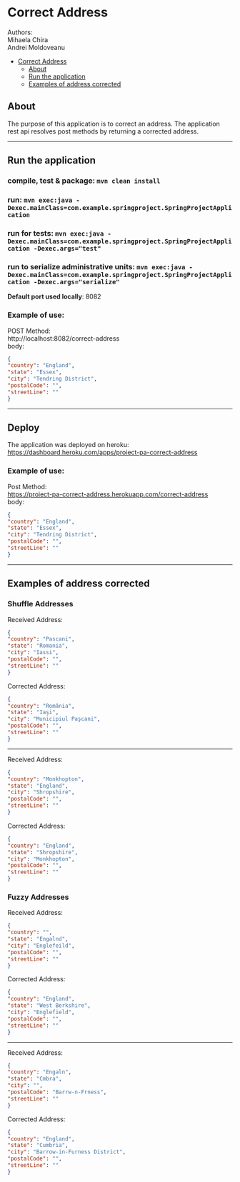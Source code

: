 # Correct Address
Authors:\
Mihaela Chira \
Andrei Moldoveanu


- [Correct Address](#Correct-Address)
    * [About](#About)
    * [Run the application](#Run-the-application)
    * [Examples of address corrected](#Examples-of-address-corrected)
    

## About
The purpose of this application is to correct an address. The application rest api resolves post methods by returning a corrected address.

*** 

## Run the application

### compile, test & package: `mvn clean install`
### run: `mvn exec:java -Dexec.mainClass=com.example.springproject.SpringProjectApplication`
### run for tests: `mvn exec:java -Dexec.mainClass=com.example.springproject.SpringProjectApplication -Dexec.args="test"`
### run to serialize administrative units: `mvn exec:java -Dexec.mainClass=com.example.springproject.SpringProjectApplication -Dexec.args="serialize"` 

**Default port used locally**: 8082

### Example of use:
POST Method: \
http://localhost:8082/correct-address \
body:
```json
{
"country": "England",
"state": "Essex",
"city": "Tendring District",
"postalCode": "",
"streetLine": ""
}
```

***
## Deploy
The application was deployed on heroku: https://dashboard.heroku.com/apps/proiect-pa-correct-address

### Example of use:
Post Method:\
https://proiect-pa-correct-address.herokuapp.com/correct-address \
body:
```json
{
"country": "England",
"state": "Essex",
"city": "Tendring District",
"postalCode": "",
"streetLine": ""
}
```


***
## Examples of address corrected
### Shuffle Addresses
Received Address:
```json
{
"country": "Pascani",
"state": "Romania",
"city": "Iassi",
"postalCode": "",
"streetLine": ""
}
```
Corrected Address:
```json
{
"country": "România",
"state": "Iaşi",
"city": "Municipiul Paşcani",
"postalCode": "",
"streetLine": ""
}
```
*** 
Received Address:
```json
{
"country": "Monkhopton",
"state": "England",
"city": "Shropshire",
"postalCode": "",
"streetLine": ""
}
```
Corrected Address:
```json
{
"country": "England",
"state": "Shropshire",
"city": "Monkhopton",
"postalCode": "",
"streetLine": ""
}
```


### Fuzzy Addresses


Received Address:
```json
{
"country": "",
"state": "Engalnd",
"city": "Englefeild",
"postalCode": "",
"streetLine": ""
}
```

Corrected Address:
```json
{
"country": "England",
"state": "West Berkshire",
"city": "Englefield",
"postalCode": "",
"streetLine": ""
}
```

***

Received Address:
```json
{
"country": "Engaln",
"state": "Cmbra",
"city": "",
"postalCode": "Barrw-n-Frness",
"streetLine": ""
}
```

Corrected Address:
```json
{
"country": "England",
"state": "Cumbria",
"city": "Barrow-in-Furness District",
"postalCode": "",
"streetLine": ""
}
```
